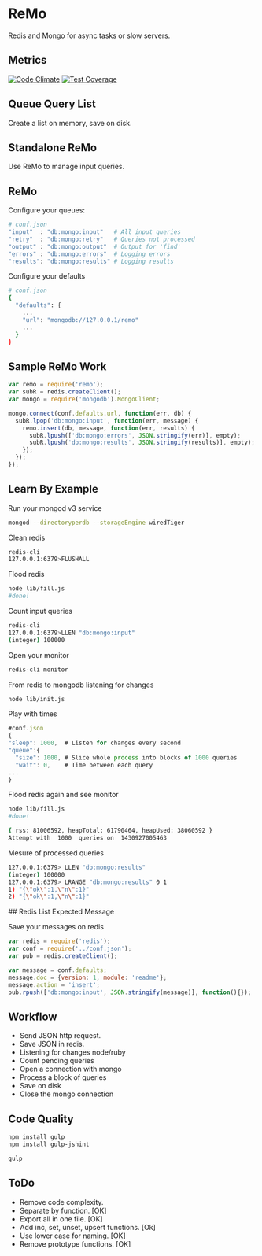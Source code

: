 # ReMo
Redis and Mongo for async tasks or slow servers.

## Metrics
[![Code Climate](https://codeclimate.com/github/MoNoApps/remo/badges/gpa.svg)](https://codeclimate.com/github/MoNoApps/remo) [![Test Coverage](https://codeclimate.com/github/MoNoApps/remo/badges/coverage.svg)](https://codeclimate.com/github/MoNoApps/remo)

## Queue Query List
Create a list on memory, save on disk.

## Standalone ReMo
Use ReMo to manage input queries.

## ReMo
Configure your queues:
````sh
# conf.json
"input"  : "db:mongo:input"   # All input queries
"retry"  : "db:mongo:retry"   # Queries not processed
"output" : "db:mongo:output"  # Output for 'find'
"errors" : "db:mongo:errors"  # Logging errors
"results": "db:mongo:results" # Logging results
````

Configure your defaults
````sh
# conf.json
{
  "defaults": {
    ...
    "url": "mongodb://127.0.0.1/remo"
    ...
  }
}
````
## Sample ReMo Work

````js
var remo = require('remo');
var subR = redis.createClient();
var mongo = require('mongodb').MongoClient;

mongo.connect(conf.defaults.url, function(err, db) {
  subR.lpop('db:mongo:input', function(err, message) {
    remo.insert(db, message, function(err, results) {
      subR.lpush(['db:mongo:errors', JSON.stringify(err)], empty);
      subR.lpush('db:mongo:results', JSON.stringify(results)], empty);
    });
  });
});

````

## Learn By Example
Run your mongod v3 service
````sh
mongod --directoryperdb --storageEngine wiredTiger
````

Clean redis
````sh
redis-cli
127.0.0.1:6379>FLUSHALL
````

Flood redis
````sh
node lib/fill.js
#done!
````

Count input queries
````sh
redis-cli
127.0.0.1:6379>LLEN "db:mongo:input"
(integer) 100000
````

Open your monitor
````sh
redis-cli monitor
````

From redis to mongodb listening for changes
````sh
node lib/init.js
````

Play with times
````js
#conf.json
{
"sleep": 1000,  # Listen for changes every second
"queue":{
  "size": 1000, # Slice whole process into blocks of 1000 queries
  "wait": 0,    # Time between each query
...
}
````

Flood redis again and see monitor
````sh
node lib/fill.js
#done!
````
````sh
{ rss: 81006592, heapTotal: 61790464, heapUsed: 38060592 }
Attempt with  1000  queries on  1430927005463
````
Mesure of processed queries
````sh
127.0.0.1:6379> LLEN "db:mongo:results"
(integer) 100000
127.0.0.1:6379> LRANGE "db:mongo:results" 0 1
1) "{\"ok\":1,\"n\":1}"
2) "{\"ok\":1,\"n\":1}"
````

## Redis List Expected Message

Save your messages on redis
````js
var redis = require('redis');
var conf = require('../conf.json');
var pub = redis.createClient();

var message = conf.defaults;
message.doc = {version: 1, module: 'readme'};
message.action = 'insert';
pub.rpush(['db:mongo:input', JSON.stringify(message)], function(){});
````

## Workflow
* Send JSON http request.
* Save JSON in redis.
* Listening for changes node/ruby
* Count pending queries
* Open a connection with mongo
* Process a block of queries
* Save on disk
* Close the mongo connection

## Code Quality
````sh
npm install gulp
npm install gulp-jshint

gulp
````

## ToDo
* Remove code complexity.
* Separate by function. [OK]
* Export all in one file. [OK]
* Add inc, set, unset, upsert functions. [Ok]
* Use lower case for naming. [OK]
* Remove prototype functions. [OK]
